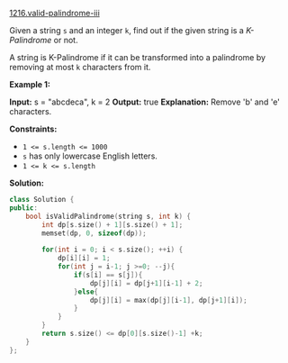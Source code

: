 [1216.valid-palindrome-iii](https://leetcode.com/problems/valid-palindrome-iii/)  

Given a string `s` and an integer `k`, find out if the given string is a _K-Palindrome_ or not.

A string is K-Palindrome if it can be transformed into a palindrome by removing at most `k` characters from it.

**Example 1:**

**Input:** s = "abcdeca", k = 2
**Output:** true
**Explanation:** Remove 'b' and 'e' characters.

**Constraints:**

*   `1 <= s.length <= 1000`
*   `s` has only lowercase English letters.
*   `1 <= k <= s.length`  



**Solution:**  

```cpp
class Solution {
public:
    bool isValidPalindrome(string s, int k) {
        int dp[s.size() + 1][s.size() + 1];
        memset(dp, 0, sizeof(dp));
        
        for(int i = 0; i < s.size(); ++i) {
            dp[i][i] = 1;
            for(int j = i-1; j >=0; --j){
                if(s[i] == s[j]){
                    dp[j][i] = dp[j+1][i-1] + 2;
                }else{
                    dp[j][i] = max(dp[j][i-1], dp[j+1][i]);
                }
            }
        }
        return s.size() <= dp[0][s.size()-1] +k;
    }
};
```
      